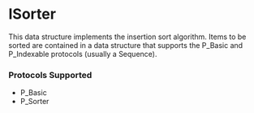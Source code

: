 # ISorter

This data structure implements the insertion sort algorithm. Items to be sorted are contained in a data structure that supports the P_Basic and P_Indexable protocols (usually a Sequence). 

### Protocols Supported

- P_Basic
- P_Sorter

